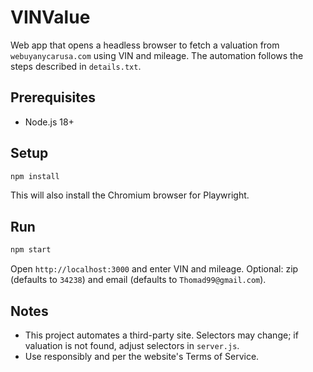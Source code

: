 # VINValue

Web app that opens a headless browser to fetch a valuation from `webuyanycarusa.com` using VIN and mileage. The automation follows the steps described in `details.txt`.

## Prerequisites

- Node.js 18+

## Setup

```bash
npm install
```

This will also install the Chromium browser for Playwright.

## Run

```bash
npm start
```

Open `http://localhost:3000` and enter VIN and mileage. Optional: zip (defaults to `34238`) and email (defaults to `Thomad99@gmail.com`).

## Notes

- This project automates a third-party site. Selectors may change; if valuation is not found, adjust selectors in `server.js`.
- Use responsibly and per the website's Terms of Service.


